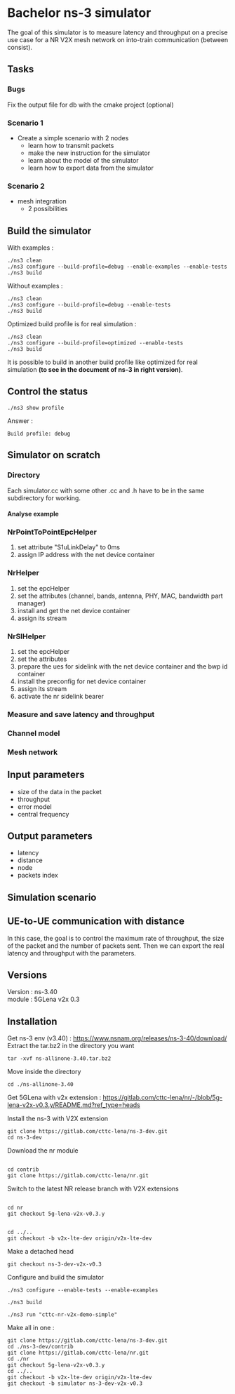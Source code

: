 # Bachelor ns-3 simulator
The goal of this simulator is to measure latency and throughput on a precise use case for a NR V2X mesh network on 
into-train communication (between consist).

## Tasks

### Bugs
Fix the output file for db with the cmake project (optional)

### Scenario 1
- Create a simple scenario with 2 nodes
  - learn how to transmit packets
  - make the new instruction for the simulator 
  - learn about the model of the simulator
  - learn how to export data from the simulator

### Scenario 2
- mesh integration
  - 2 possibilities

## Build the simulator
With examples :
```terminal
./ns3 clean
./ns3 configure --build-profile=debug --enable-examples --enable-tests
./ns3 build
```
Without examples :
```terminal
./ns3 clean
./ns3 configure --build-profile=debug --enable-tests
./ns3 build
```
Optimized build profile is for real simulation :
```terminal
./ns3 clean
./ns3 configure --build-profile=optimized --enable-tests
./ns3 build
```
It is possible to build in another build profile like optimized for real simulation **(to see in the document of ns-3 in 
right version)**.
## Control the status
```terminal
./ns3 show profile
```

Answer :

```terminal
Build profile: debug
```

## Simulator on scratch

### Directory

Each simulator.cc with some other .cc and .h have to be in the same subdirectory for working.

#### Analyse example
### NrPointToPointEpcHelper
1. set attribute "S1uLinkDelay" to 0ms
2. assign IP address with the net device container

### NrHelper
1. set the epcHelper
2. set the attributes (channel, bands, antenna, PHY, MAC, bandwidth part manager)
3. install and get the net device container
4. assign its stream

### NrSlHelper
1. set the epcHelper
2. set the attributes
3. prepare the ues for sidelink with the net device container and the bwp id container
4. install the preconfig for net device container
5. assign its stream
6. activate the nr sidelink bearer

### Measure and save latency and throughput
### Channel model
### Mesh network

## Input parameters

- size of the data in the packet
- throughput
- error model
- central frequency

## Output parameters
- latency
- distance
- node
- packets index

## Simulation scenario
## UE-to-UE communication with distance
In this case, the goal is to control the maximum rate of throughput, the size of the packet and the number of packets sent.
Then we can export the real latency and throughput with the parameters.

## Versions

Version : ns-3.40 \
module : 5GLena v2x 0.3

## Installation

Get ns-3 env (v3.40) : https://www.nsnam.org/releases/ns-3-40/download/ \
Extract the tar.bz2 in the directory you want 

```terminal
tar -xvf ns-allinone-3.40.tar.bz2
```

Move inside the directory 

```terminal
cd ./ns-allinone-3.40
```

Get 5GLena with v2x extension : https://gitlab.com/cttc-lena/nr/-/blob/5g-lena-v2x-v0.3.y/README.md?ref_type=heads

Install the ns-3 with V2X extension

```terminal
git clone https://gitlab.com/cttc-lena/ns-3-dev.git
cd ns-3-dev
```

Download the nr module

```terminal

cd contrib
git clone https://gitlab.com/cttc-lena/nr.git
```

Switch to the latest NR release branch with V2X extensions

```terminal

cd nr
git checkout 5g-lena-v2x-v0.3.y
```

```terminal

cd ../..
git checkout -b v2x-lte-dev origin/v2x-lte-dev
```

Make a detached head

```terminal
git checkout ns-3-dev-v2x-v0.3
```

Configure and build the simulator

```terminal
./ns3 configure --enable-tests --enable-examples
```

```terminal
./ns3 build
```

```terminal
./ns3 run "cttc-nr-v2x-demo-simple"
```

Make all in one :

```terminal
git clone https://gitlab.com/cttc-lena/ns-3-dev.git
cd ./ns-3-dev/contrib
git clone https://gitlab.com/cttc-lena/nr.git
cd ./nr
git checkout 5g-lena-v2x-v0.3.y
cd ../..
git checkout -b v2x-lte-dev origin/v2x-lte-dev
git checkout -b simulator ns-3-dev-v2x-v0.3
```

```terminal

```


